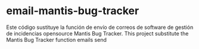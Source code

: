 # email-mantis-bug-tracker
Este código sustituye la función de envío de correos de software de gestión de incidencias opensource Mantis Bug Tracker. This project substitute the Mantis Bug Tracker function emails send
